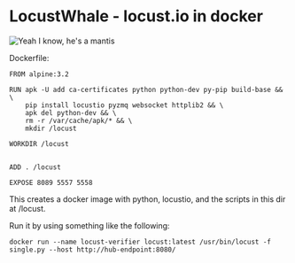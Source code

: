 LocustWhale - locust.io in docker
=====================================

![Yeah I know, he's a mantis](http://i.imgur.com/NyDBaMn.png "Locustmantis has too many Ts")

Dockerfile: 

```
FROM alpine:3.2

RUN apk -U add ca-certificates python python-dev py-pip build-base && \
    pip install locustio pyzmq websocket httplib2 && \
    apk del python-dev && \
    rm -r /var/cache/apk/* && \
    mkdir /locust

WORKDIR /locust


ADD . /locust

EXPOSE 8089 5557 5558
```

This creates a docker image with python, locustio, and the scripts in this dir at /locust.

Run it by using something like the following:

```
docker run --name locust-verifier locust:latest /usr/bin/locust -f single.py --host http://hub-endpoint:8080/
```

